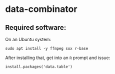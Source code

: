 # data-combinator

## Required software:
On an Ubuntu system:

`sudo apt install -y ffmpeg sox r-base`

After installing that, get into an `R` prompt and issue:

`install.packages('data.table')`
